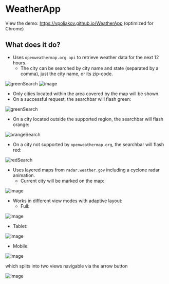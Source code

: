 # WeatherApp
View the demo: https://vpoliakov.github.io/WeatherApp (optimized for Chrome)
## What does it do?
- Uses `openweathermap.org api` to retrieve weather data for the next 12 hours.
  - The city can be searched by city name and state (separated by a comma), just the city name, or its zip-code.

![greenSearch](https://user-images.githubusercontent.com/10080683/56843040-d44d0300-6850-11e9-9855-d5207a81e0e3.png)
![image](https://user-images.githubusercontent.com/10080683/56843353-46731700-6854-11e9-9e53-fce5f0cfc80e.png)

  - Only cities located within the area covered by the map will be shown.
  - On a successful request, the searchbar will flash green:

![greenSearch](https://user-images.githubusercontent.com/10080683/56843040-d44d0300-6850-11e9-9855-d5207a81e0e3.png)

  - On a city located outside the supported region, the searchbar will flash orange:
  
![orangeSearch](https://user-images.githubusercontent.com/10080683/56843067-2ee65f00-6851-11e9-8d2a-5b4064b414a5.png)

  - On a city not supported by `openweathermap.org`, the searchbar will flash red:
  
![redSearch](https://user-images.githubusercontent.com/10080683/56843039-d44d0300-6850-11e9-92f9-a61d346227b0.png)

- Uses layered maps from `radar.weather.gov` including a cyclone radar animation.
  - Current city will be marked on the map:
  
![image](https://user-images.githubusercontent.com/10080683/56843085-6c4aec80-6851-11e9-9808-88687cd82764.png)

- Works in different view modes with adaptive layout:
  - Full:
  
![image](https://user-images.githubusercontent.com/10080683/56843024-b97a8e80-6850-11e9-9389-f94c06fb1158.png)

  - Tablet:
  
![image](https://user-images.githubusercontent.com/10080683/56843281-6a822880-6853-11e9-92f8-1e37968d44f0.png)

  - Mobile:
  
![image](https://user-images.githubusercontent.com/10080683/56843220-c5ffe680-6852-11e9-8669-879e765875cf.png)

which splits into two views navigable via the arrow button

![image](https://user-images.githubusercontent.com/10080683/56843234-e9c32c80-6852-11e9-8835-35d8e9a9dd36.png)

